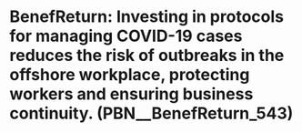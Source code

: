 # BenefReturn: __Investing in protocols for managing COVID-19 cases reduces the risk of outbreaks in the offshore workplace, protecting workers and ensuring business continuity.__ (PBN__BenefReturn_543)

